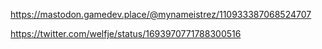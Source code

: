 https://mastodon.gamedev.place/@mynameistrez/110933387068524707

https://twitter.com/welfje/status/1693970771788300516
